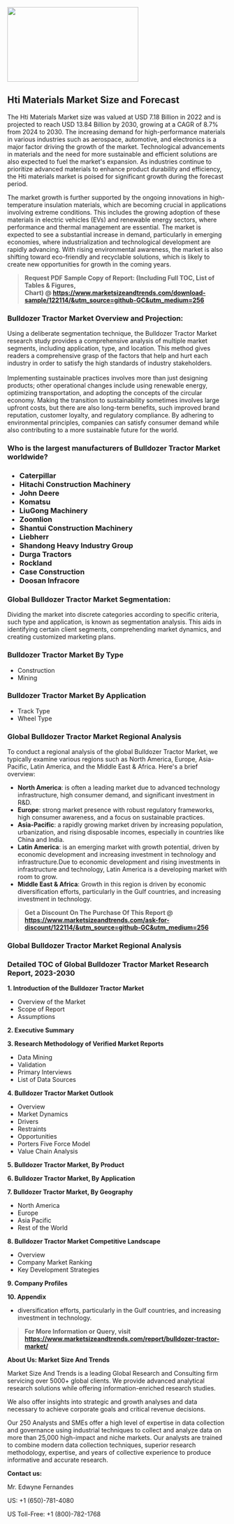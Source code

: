 <p><img class="alignnone size-medium wp-image-20088" src="https://ffe5etoiles.com/wp-content/uploads/2024/12/MST1-300x171.png" alt="" width="300" height="171" /></p><h2>Hti Materials Market Size and Forecast</h2><p>The Hti Materials Market size was valued at USD 7.18 Billion in 2022 and is projected to reach USD 13.84 Billion by 2030, growing at a CAGR of 8.7% from 2024 to 2030. The increasing demand for high-performance materials in various industries such as aerospace, automotive, and electronics is a major factor driving the growth of the market. Technological advancements in materials and the need for more sustainable and efficient solutions are also expected to fuel the market's expansion. As industries continue to prioritize advanced materials to enhance product durability and efficiency, the Hti materials market is poised for significant growth during the forecast period.</p><p>The market growth is further supported by the ongoing innovations in high-temperature insulation materials, which are becoming crucial in applications involving extreme conditions. This includes the growing adoption of these materials in electric vehicles (EVs) and renewable energy sectors, where performance and thermal management are essential. The market is expected to see a substantial increase in demand, particularly in emerging economies, where industrialization and technological development are rapidly advancing. With rising environmental awareness, the market is also shifting toward eco-friendly and recyclable solutions, which is likely to create new opportunities for growth in the coming years.</p></p><blockquote id="" class=""><strong>Request PDF Sample Copy of Report: (Including Full TOC, List of Tables &amp; Figures, Chart)&nbsp;@&nbsp;<strong><a href="https://www.marketsizeandtrends.com/download-sample/122114/&utm_source=github-GC&utm_medium=256" target="_blank">https://www.marketsizeandtrends.com/download-sample/122114/&utm_source=github-GC&utm_medium=256</a></strong></strong></blockquote><h3 id="" class="">Bulldozer Tractor Market&nbsp;Overview and Projection:</h3><p id="" class="">Using a deliberate segmentation technique, the Bulldozer Tractor Market research study provides a comprehensive analysis of multiple market segments, including application, type, and location. This method gives readers a comprehensive grasp of the factors that help and hurt each industry in order to satisfy the high standards of industry stakeholders. <br /> <br />Implementing sustainable practices involves more than just designing products; other operational changes include using renewable energy, optimizing transportation, and adopting the concepts of the circular economy. Making the transition to sustainability sometimes involves large upfront costs, but there are also long-term benefits, such improved brand reputation, customer loyalty, and regulatory compliance. By adhering to environmental principles, companies can satisfy consumer demand while also contributing to a more sustainable future for the world.</p><h3 id="" class="">Who is the largest manufacturers of&nbsp;Bulldozer Tractor Market worldwide?</h3><h3 class=""><p><ul><li>Caterpillar </li><li> Hitachi Construction Machinery </li><li> John Deere </li><li> Komatsu </li><li> LiuGong Machinery </li><li> Zoomlion </li><li> Shantui Construction Machinery </li><li> Liebherr </li><li> Shandong Heavy Industry Group </li><li> Durga Tractors </li><li> Rockland </li><li> Case Construction </li><li> Doosan Infracore</li></ul></p></h3><h3 id="" class="">Global&nbsp;Bulldozer Tractor Market Segmentation:</h3><p id="" class="">Dividing the market into discrete categories according to specific criteria, such type and application, is known as segmentation analysis. This aids in identifying certain client segments, comprehending market dynamics, and creating customized marketing plans.</p><h3 id="" class="">Bulldozer Tractor Market&nbsp;By Type</h3><p><p><ul><li>Construction </li><li> Mining</p></li></ul></p></p><h3 id="" class="">Bulldozer Tractor Market&nbsp;By Application</h3><p class=""><p><ul><li>Track Type </li><li> Wheel Type</li></ul></p></p><h3 id="" class="">Global Bulldozer Tractor Market Regional Analysis</h3><p id="" class="">To conduct a regional analysis of the global Bulldozer Tractor Market, we typically examine various regions such as North America, Europe, Asia-Pacific, Latin America, and the Middle East &amp; Africa. Here's a brief overview:</p><ul><li><strong>North America</strong>: is often a leading market due to advanced technology infrastructure, high consumer demand, and significant investment in R&amp;D.</li><li><strong>Europe</strong>: strong market presence with robust regulatory frameworks, high consumer awareness, and a focus on sustainable practices.</li><li><strong>Asia-Pacific</strong>: a rapidly growing market driven by increasing population, urbanization, and rising disposable incomes, especially in countries like China and India.</li><li><strong>Latin America</strong>: is an emerging market with growth potential, driven by economic development and increasing investment in technology and infrastructure.Due to economic development and rising investments in infrastructure and technology, Latin America is a developing market with room to grow.</li><li><strong>Middle East &amp; Africa</strong>: Growth in this region is driven by economic diversification efforts, particularly in the Gulf countries, and increasing investment in technology.</li></ul><blockquote id="" class=""><strong>Get a Discount On The Purchase Of This Report @ <strong><a href="https://www.marketsizeandtrends.com/ask-for-discount/122114/&utm_source=github-GC&utm_medium=256" target="_blank">https://www.marketsizeandtrends.com/ask-for-discount/122114/&utm_source=github-GC&utm_medium=256</a></strong></strong></blockquote><h3 id="" class="">Global Bulldozer Tractor Market Regional Analysis</h3><h3 id="" class="">Detailed TOC of Global Bulldozer Tractor Market Research Report, 2023-2030</h3><p id="" class=""><strong>1. Introduction of the Bulldozer Tractor Market</strong></p><ul><li>Overview of the Market</li><li>Scope of Report</li><li>Assumptions</li></ul><p id="" class=""><strong>2. Executive Summary</strong></p><p id="" class=""><strong>3. Research Methodology of Verified Market Reports</strong></p><ul><li>Data Mining</li><li>Validation</li><li>Primary Interviews</li><li>List of Data Sources</li></ul><p id="" class=""><strong>4. Bulldozer Tractor Market Outlook</strong></p><ul><li>Overview</li><li>Market Dynamics</li><li>Drivers</li><li>Restraints</li><li>Opportunities</li><li>Porters Five Force Model</li><li>Value Chain Analysis</li></ul><p id="" class=""><strong>5. Bulldozer Tractor Market, By Product</strong></p><p id="" class=""><strong>6. Bulldozer Tractor Market, By Application</strong></p><p id="" class=""><strong>7. Bulldozer Tractor Market, By Geography</strong></p><ul><li>North America</li><li>Europe</li><li>Asia Pacific</li><li>Rest of the World</li></ul><p id="" class=""><strong>8. Bulldozer Tractor Market Competitive Landscape</strong></p><ul><li>Overview</li><li>Company Market Ranking</li><li>Key Development Strategies</li></ul><p id="" class=""><strong>9. Company Profiles</strong></p><p id="" class=""><strong>10. Appendix</strong></p><ul><li>diversification efforts, particularly in the Gulf countries, and increasing investment in technology.</li></ul><blockquote id="" class=""><strong>For More Information or Query, visit <strong><strong><a href="https://www.marketsizeandtrends.com/report/bulldozer-tractor-market/" target="_blank">https://www.marketsizeandtrends.com/report/bulldozer-tractor-market/</a></strong></strong></strong></blockquote><p id="" class=""><strong>About Us: Market Size And Trends</strong></p><p id="" class="">Market Size And Trends is a leading Global Research and Consulting firm servicing over 5000+ global clients. We provide advanced analytical research solutions while offering information-enriched research studies.</p><p id="" class="">We also offer insights into strategic and growth analyses and data necessary to achieve corporate goals and critical revenue decisions.</p><p id="" class="">Our 250 Analysts and SMEs offer a high level of expertise in data collection and governance using industrial techniques to collect and analyze data on more than 25,000 high-impact and niche markets. Our analysts are trained to combine modern data collection techniques, superior research methodology, expertise, and years of collective experience to produce informative and accurate research.</p><p id="" class=""><strong>Contact us:</strong></p><p id="" class="">Mr. Edwyne Fernandes</p><p id="" class="">US: +1 (650)-781-4080</p><p id="" class="">US Toll-Free: +1 (800)-782-1768</p>
